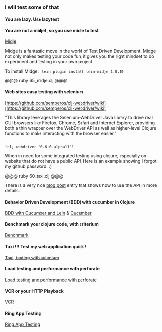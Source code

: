
### I will test some of that

#### You are lazy. Use lazytest

####  You are not a midjet, so you use midje to test 
[Midje](https://github.com/marick/Midje)

Midge is a fantastic move in the world of Test Driven Development. Midge not only makes testing your code fun, it gives you the right mindset to do experiment and testing in your own project.

To install Midge:
<code>
lein plugin install lein-midje 1.0.10
</code>

@@@ ruby 65_midje.clj @@@

####  Web sites easy testing with selenium
[https://github.com/semperos/clj-webdriver/wiki](https://github.com/semperos/clj-webdriver/wiki)

"This library leverages the Selenium-WebDriver Java library to drive real GUI browsers like Firefox, Chrome, Safari and Internet Explorer, providing both a thin wrapper over the WebDriver API as well as higher-level Clojure functions to make interacting with the browser easier."

<code>
[clj-webdriver "0.6.0-alpha11"]
</code>

When in need for some integrated testing using clojure, especially on website that do not have a public API.  Here is an example showing I forgot my github password. :)

@@@ ruby 60_taxi.clj @@@

There is a very nice [blog post](http://corfield.org/blog/post.cfm/automated-browser-based-testing-with-clojure) entry that shows how to use the API in more details. 

#### Behavior Driven Development (BDD) with cucumber in Clojure
[BDD with Cucumber and Lein](https://github.com/nilswloka/lein-cucumber) & [Cucumber](http://www.matthewtodd.info/?p=112)

#### Benchmark your clojure code, with criterium
[Benchmark](https://github.com/neatonk/criterium)

#### Taxi !!! Test my web application quick !
[Taxi, testing with selenium](https://github.com/semperos/clj-webdriver)

#### Load testing and performance with perforate
[Load testing and performance with perforate](https://github.com/davidsantiago/perforate)

#### VCR or your HTTP Playback 
[VCR](https://github.com/fredericksgary/vcr-clj)

#### Ring App Testing
[Ring App Testing](https://github.com/xeqi/kerodon)